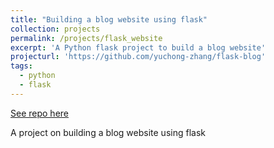 ```yaml
---
title: "Building a blog website using flask"
collection: projects
permalink: /projects/flask_website
excerpt: 'A Python flask project to build a blog website'
projecturl: 'https://github.com/yuchong-zhang/flask-blog'
tags:
  - python
  - flask
---
```


<a href='https://github.com/yuchong-zhang/flask-blog'>See repo here</a>

A project on building a blog website using flask
